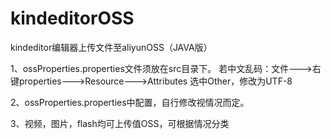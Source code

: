 # kindeditorOSS

kindeditor编辑器上传文件至aliyunOSS（JAVA版）

1、ossProperties.properties文件须放在src目录下。 若中文乱码：文件--->右键properties--->Resource--->Attributes 选中Other，修改为UTF-8

2、ossProperties.properties中配置，自行修改视情况而定。

3、视频，图片，flash均可上传值OSS，可根据情况分类
